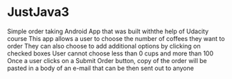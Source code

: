 # JustJava3
Simple order taking Android App that was built withthe help of Udacity course
This app allows a user to choose the number of coffees they want to order
They can also choose to add additional options by clicking on checked boxes
User cannot choose less than 0 cups and more than 100
Once a user clicks on a Submit Order button, copy of the order will be pasted
in a body of an e-mail that can be then sent out to anyone
